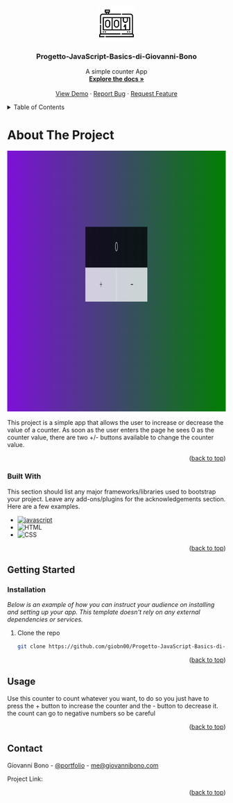 <a name="readme-top"></a>

<!-- PROJECT HEAD -->
<br />
<div align="center">
  <a href="https://github.com/giobn00/Progetto-JavaScript-Basics-di-Giovanni-Bono">
    <img src="assets/img/logo.png" alt="Logo" width="80" height="80">
  </a>

  <h3 align="center">Progetto-JavaScript-Basics-di-Giovanni-Bono</h3>

  <p align="center">
    A simple counter App
    <br />
    <a href="https://github.com/giobn00/Progetto-JavaScript-Basics-di-Giovanni-Bono"><strong>Explore the docs »</strong></a>
    <br />
    <br />
    <a href="#">View Demo</a>
    ·
    <a href="https://github.com/giobn00/Progetto-JavaScript-Basics-di-Giovanni-Bono/issues">Report Bug</a>
    ·
    <a href="https://github.com/giobn00/Progetto-JavaScript-Basics-di-Giovanni-Bono/issues">Request Feature</a>
  </p>
</div>

<!-- Table of Contents -->
<details>
  <summary>Table of Contents</summary>
  <ol>
    <li>
      <a href="#about-the-project">About The Project</a>
      <ul>
        <li><a href="#built-with">Built With</a></li>
      </ul>
    </li>
    <li>
      <a href="#getting-started">Getting Started</a>
      <ul>
        <li><a href="#installation">installation</a></li>
      </ul>
    </li>
    <li><a href="#usage">Usage</a></li>
    <li><a href="#contact">Contact</a></li>
  </ol>
</details>

<!-- ABOUT THE PROJECT -->
  # About The Project
<div align="center">
  <img src="assets/img/Home_img.png" alt="Logo" height="600">
</div>

This project is a simple app that allows the user to increase or decrease the value of a counter.
As soon as the user enters the page he sees 0 as the counter value, there are two +/- buttons available to change the counter value.

<p align="right">(<a href="#readme-top">back to top</a>)</p>

### Built With

This section should list any major frameworks/libraries used to bootstrap your project. Leave any add-ons/plugins for the acknowledgements section. Here are a few examples.

* [![javascript][javascript.com]][javascript-url]
* ![HTML][HTML.com]
* ![CSS][CSS.com]



<p align="right">(<a href="#readme-top">back to top</a>)</p>

## Getting Started
### Installation

_Below is an example of how you can instruct your audience on installing and setting up your app. This template doesn't rely on any external dependencies or services._

1. Clone the repo
   ```sh
   git clone https://github.com/giobn00/Progetto-JavaScript-Basics-di-Giovanni-Bono.git
   ```

<p align="right">(<a href="#readme-top">back to top</a>)</p>

## Usage

Use this counter to count whatever you want, to do so you just have to press the + button to increase the counter and the - button to decrease it.
the count can go to negative numbers so be careful

<p align="right">(<a href="#readme-top">back to top</a>)</p>

## Contact

Giovanni Bono - [@portfolio](https://developer.giovannibono.com/) - me@giovannibono.com

Project Link: []()

<p align="right">(<a href="#readme-top">back to top</a>)</p>




[javascript-url]: https://javascript.com
[javascript.com]: https://img.shields.io/badge/JavaScript-323330?style=for-the-badge&logo=javascript&logoColor=F7DF1E
[HTML.com]: https://img.shields.io/badge/HTML5-E34F26?style=for-the-badge&logo=html5&logoColor=white
[CSS.com]:https://img.shields.io/badge/CSS3-1572B6?style=for-the-badge&logo=css3&logoColor=white

